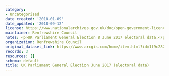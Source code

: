 ```yaml
---
category:
- Uncategorised
date_created: '2018-01-09'
date_updated: '2018-09-12'
license: https://www.nationalarchives.gov.uk/doc/open-government-licence/version/3/
maintainer: Renfrewshire Council
notes: <p>UK Parliament General Election 8 June 2017 electoral data.</p>
organization: Renfrewshire Council
original_dataset_link: https://www.arcgis.com/home/item.html?id=1f9c282884ce450f9f32e81402f52f5c
records: 3
resources: []
schema: default
title: UK Parliament General Election June 2017 (electoral data)
---
```

